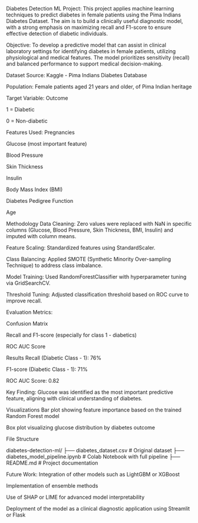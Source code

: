 Diabetes Detection ML Project:
This project applies machine learning techniques to predict diabetes in female patients using the Pima Indians Diabetes Dataset. The aim is to build a clinically useful diagnostic model, with a strong emphasis on maximizing recall and F1-score to ensure effective detection of diabetic individuals.

Objective:
To develop a predictive model that can assist in clinical laboratory settings for identifying diabetes in female patients, utilizing physiological and medical features. The model prioritizes sensitivity (recall) and balanced performance to support medical decision-making.

Dataset
Source: Kaggle - Pima Indians Diabetes Database

Population: Female patients aged 21 years and older, of Pima Indian heritage

Target Variable: Outcome

1 = Diabetic

0 = Non-diabetic

Features Used:
Pregnancies

Glucose (most important feature)

Blood Pressure

Skin Thickness

Insulin

Body Mass Index (BMI)

Diabetes Pedigree Function

Age

Methodology
Data Cleaning: Zero values were replaced with NaN in specific columns (Glucose, Blood Pressure, Skin Thickness, BMI, Insulin) and imputed with column means.

Feature Scaling: Standardized features using StandardScaler.

Class Balancing: Applied SMOTE (Synthetic Minority Over-sampling Technique) to address class imbalance.

Model Training: Used RandomForestClassifier with hyperparameter tuning via GridSearchCV.

Threshold Tuning: Adjusted classification threshold based on ROC curve to improve recall.

Evaluation Metrics:

Confusion Matrix

Recall and F1-score (especially for class 1 - diabetics)

ROC AUC Score

Results
Recall (Diabetic Class - 1): 76%

F1-score (Diabetic Class - 1): 71%

ROC AUC Score: 0.82

Key Finding: Glucose was identified as the most important predictive feature, aligning with clinical understanding of diabetes.

Visualizations
Bar plot showing feature importance based on the trained Random Forest model

Box plot visualizing glucose distribution by diabetes outcome


File Structure

diabetes-detection-ml/
├── diabetes_dataset.csv                 # Original dataset
├── diabetes_model_pipeline.ipynb        # Colab Notebook with full pipeline
├── README.md                            # Project documentation

Future Work:
Integration of other models such as LightGBM or XGBoost

Implementation of ensemble methods

Use of SHAP or LIME for advanced model interpretability

Deployment of the model as a clinical diagnostic application using Streamlit or Flask

